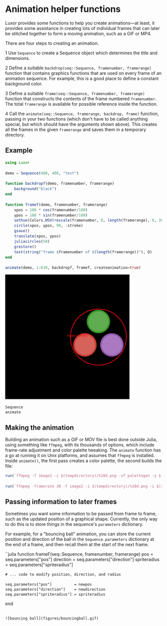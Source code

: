 # Animation helper functions

Luxor provides some functions to help you create animations—at least, it provides some assistance in creating lots of individual frames that can later be stitched together to form a moving animation, such as a GIF or MP4.

There are four steps to creating an animation.

1 Use `Sequence` to create a Sequence object which determines the title and dimensions.

2 Define a suitable `backdrop(seq::Sequence, framenumber, framerange)` function that contains graphics functions that are used on every frame of an animation sequence. For example, this is a good place to define a constant background color.

3 Define a suitable `frame(seq::Sequence, framenumber, framerange)` function that constructs the contents of the frame numbered `framenumber`. The total `framerange` is available for possible reference inside the function.

4 Call the `animate(seq::Sequence, framerange, backdrop, frame)` function, passing in your two functions (which don't have to be called anything special, but which should have the arguments shown above). This creates all the frames in the given `framerange` and saves them in a temporary directory.

## Example

```julia
using Luxor

demo = Sequence(400, 400, "test")

function backdropf(demo, framenumber, framerange)
    background("black")
end

function framef(demo, framenumber, framerange)
    xpos = 100 * cos(framenumber/100)
    ypos = 100 * sin(framenumber/100)
    sethue(Colors.HSV(rescale(framenumber, 0, length(framerange), 0, 360), 1, 1))
    circle(xpos, ypos, 90, :stroke)
    gsave()
    translate(xpos, ypos)
    juliacircles(50)
    grestore()
    text(string("frame $framenumber of $(length(framerange))"), O)
end

animate(demo, 1:630, backdropf, framef, createanimation=true)
```

![animation example](figures/animation.gif)

```@docs
Sequence
animate
```

## Making the animation

Building an animation such as a GIF or MOV file is best done outside Julia, using something like `ffmpeg`, with its thousands of options, which include frame-rate adjustment and color palette tweaking. The `animate` function has a go at running it on Unix platforms, and assumes that `ffmpeg` is installed. Inside `animate()`, the first pass creates a color palette, the second builds the file:

```julia
run(`ffmpeg -f image2 -i $(tempdirectory)/%10d.png -vf palettegen -y $(seq.stitle)-palette.png`)

run(`ffmpeg -framerate 30 -f image2 -i $(tempdirectory)/%10d.png -i $(seq.stitle)-palette.png -lavfi paletteuse -y /tmp/$(seq.stitle).gif`)
```

## Passing information to later frames

Sometimes you want some information to be passed from frame to frame, such as the updated position of a graphical shape. Currently, the only way to do this is to store things in the sequence's `parameters` dictionary.

For example, for a "bouncing ball" animation, you can store the current position and direction of the ball in the `Sequence.parameters` dictionary at the end of a frame, and then recall them at the start of the next frame.

``julia
function frameF(seq::Sequence, framenumber, framerange)
    pos          = seq.parameters["pos"]
    direction    = seq.parameters["direction"]
    spriteradius = seq.parameters["spriteradius"]

    # ... code to modify position, direction, and radius

    seq.parameters["pos"]          = newpos
    seq.parameters["direction"]    = newdirection
    seq.parameters["spriteradius"] = spriteradius
end
```

![bouncing ball](figures/bouncingball.gif)

